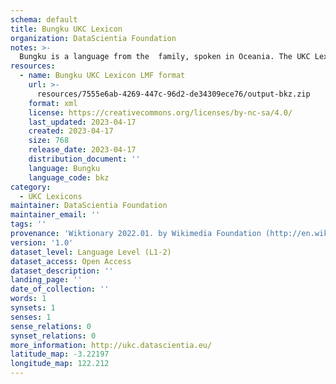```yaml
---
schema: default
title: Bungku UKC Lexicon
organization: DataScientia Foundation
notes: >-
  Bungku is a language from the  family, spoken in Oceania. The UKC Lexicon of Bungku is represented as a lexico-semantic network. It consists of words, word senses, synsets, as well as sense-level and synset-level relationships.
resources:
  - name: Bungku UKC Lexicon LMF format
    url: >-
      resources/7555e6ab-4269-447c-96d2-de34309ece76/output-bkz.zip
    format: xml
    license: https://creativecommons.org/licenses/by-nc-sa/4.0/
    last_updated: 2023-04-17
    created: 2023-04-17
    size: 768
    release_date: 2023-04-17
    distribution_document: ''
    language: Bungku
    language_code: bkz
category:
  - UKC Lexicons
maintainer: DataScientia Foundation
maintainer_email: ''
tags: ''
provenance: 'Wiktionary 2022.01. by Wikimedia Foundation (http://en.wiktionary.org); Princeton WordNet 2.1 by Princeton University (https://wordnet.princeton.edu)'
version: '1.0'
dataset_level: Language Level (L1-2)
dataset_access: Open Access
dataset_description: ''
landing_page: ''
date_of_collection: ''
words: 1
synsets: 1
senses: 1
sense_relations: 0
synset_relations: 0
more_information: http://ukc.datascientia.eu/
latitude_map: -3.22197
longitude_map: 122.212
---
```

